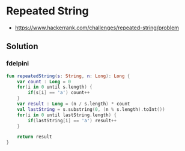 # Repeated String
* https://www.hackerrank.com/challenges/repeated-string/problem

## Solution
### fdelpini
```kotlin
fun repeatedString(s: String, n: Long): Long {
    var count : Long = 0
    for(i in 0 until s.length) {
        if(s[i] == 'a') count++
    }
    var result : Long = (n / s.length) * count
    val lastString = s.substring(0, (n % s.length).toInt())
    for(i in 0 until lastString.length) {
        if(lastString[i] == 'a') result++
    }

    return result
}
```
### 